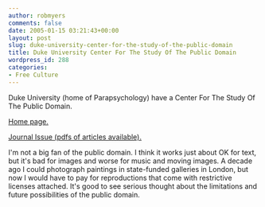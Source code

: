 ```yaml
---
author: robmyers
comments: false
date: 2005-01-15 03:21:43+00:00
layout: post
slug: duke-university-center-for-the-study-of-the-public-domain
title: Duke University Center For The Study Of The Public Domain
wordpress_id: 288
categories:
- Free Culture
---
```


Duke University (home of Parapsychology) have a Center For The Study Of The Public Domain.  
  
[Home page.](http://www.law.duke.edu/cspd/index.html)   
  
[Journal Issue (pdfs of articles available).](http://www.law.duke.edu/journals/lcp/indexpd.htm)   
  
I'm not a big fan of the public domain. I think it works just about OK for text, but it's bad for images and worse for music and moving images. A decade ago I could photograph paintings in state-funded galleries in London, but now I would have to pay for reproductions that come with restrictive licenses attached. It's good to see serious thought about the limitations and future possibilities of the public domain.

  


